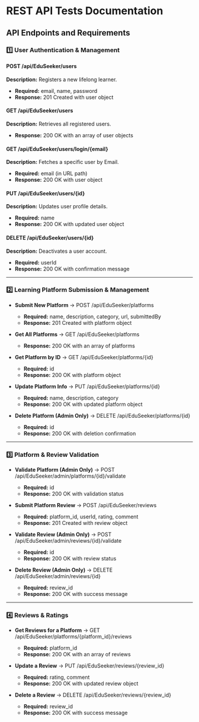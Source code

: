 # REST API Tests Documentation

## API Endpoints and Requirements

### 1️⃣ User Authentication & Management

#### POST /api/EduSeeker/users

**Description:** Registers a new lifelong learner.
* **Required:** email, name, password
* **Response:** 201 Created with user object

#### GET /api/EduSeeker/users

**Description:** Retrieves all registered users.
* **Response:** 200 OK with an array of user objects

#### GET /api/EduSeeker/users/login/{email}

**Description:** Fetches a specific user by Email.
* **Required:** email (in URL path)
* **Response:** 200 OK with user object

#### PUT /api/EduSeeker/users/{id}

**Description:** Updates user profile details.
* **Required:** name
* **Response:** 200 OK with updated user object

#### DELETE /api/EduSeeker/users/{id}

**Description:** Deactivates a user account.
* **Required:** userId
* **Response:** 200 OK with confirmation message

---

### 2️⃣ Learning Platform Submission & Management

* **Submit New Platform** → POST /api/EduSeeker/platforms  
  + **Required:** name, description, category, url, submittedBy
  + **Response:** 201 Created with platform object

* **Get All Platforms** → GET /api/EduSeeker/platforms  
  + **Response:** 200 OK with an array of platforms

* **Get Platform by ID** → GET /api/EduSeeker/platforms/{id}  
  + **Required:** id
  + **Response:** 200 OK with platform object

* **Update Platform Info** → PUT /api/EduSeeker/platforms/{id}  
  + **Required:** name, description, category
  + **Response:** 200 OK with updated platform object

* **Delete Platform (Admin Only)** → DELETE /api/EduSeeker/platforms/{id}  
  + **Required:** id
  + **Response:** 200 OK with deletion confirmation

---

### 3️⃣ Platform & Review Validation

* **Validate Platform (Admin Only)** → POST /api/EduSeeker/admin/platforms/{id}/validate  
  + **Required:** id  
  + **Response:** 200 OK with validation status

* **Submit Platform Review** → POST /api/EduSeeker/reviews  
  + **Required:** platform_id, userId, rating, comment  
  + **Response:** 201 Created with review object

* **Validate Review (Admin Only)** → POST /api/EduSeeker/admin/reviews/{id}/validate  
  + **Required:** id  
  + **Response:** 200 OK with review status

* **Delete Review (Admin Only)** → DELETE /api/EduSeeker/admin/reviews/{id}  
  + **Required:** review_id  
  + **Response:** 200 OK with success message

---

### 4️⃣ Reviews & Ratings

* **Get Reviews for a Platform** → GET /api/EduSeeker/platforms/{platform_id}/reviews  
  + **Required:** platform_id  
  + **Response:** 200 OK with an array of reviews

* **Update a Review** → PUT /api/EduSeeker/reviews/{review_id}  
  + **Required:** rating, comment  
  + **Response:** 200 OK with updated review object

* **Delete a Review** → DELETE /api/EduSeeker/reviews/{review_id}  
  + **Required:** review_id  
  + **Response:** 200 OK with success message
